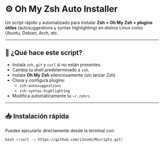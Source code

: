 # ⚙️ Oh My Zsh Auto Installer

Un script rápido y automatizado para instalar **Zsh + Oh My Zsh + plugins útiles** (autosuggestions y syntax highlighting) en distros Linux como Ubuntu, Debian, Arch, etc.

---

## 🚀 ¿Qué hace este script?

- Instala `zsh`, `git` y `curl` si no están presentes.
- Cambia tu shell predeterminado a `zsh`.
- Instala **Oh My Zsh** silenciosamente (sin lanzar Zsh).
- Clona y configura plugins:
  - `zsh-autosuggestions`
  - `zsh-syntax-highlighting`
- Modifica automáticamente tu `~/.zshrc`.

---

## 📥 Instalación rápida

Puedes ejecutarlo directamente desde la terminal con:

```bash
bash <(curl -s https://github.com/iJoseG/Mscripts.git)
